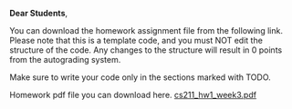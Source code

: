 **Dear Students**,

You can download the homework assignment file from the following link. 
Please note that this is a template code, and you must NOT edit the structure of the code. 
Any changes to the structure will result in 0 points from the autograding system.

Make sure to write your code only in the sections marked with TODO.


Homework pdf file you can download here. [cs211_hw1_week3.pdf](https://github.com/user-attachments/files/16970481/cs211_hw1_week3.pdf)
